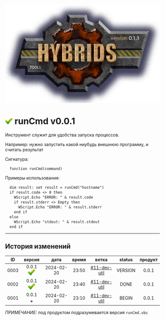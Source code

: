 [![logo](../logo.png)](../docs.md "documentation") 

[M]: ../docs.md        "родитель"
[P]: ../icons/progress.png  "в процессе..."
[S]: ../icons/success.png   "ошибок не обнаружено"
[E]: ../icons/empty.png     "нет данных"

[![S]][M] runCmd v0.0.1
=======================
Инструмент служит для удобства запуска процессов.  

Например: нужно запустить какой ниубудь внешнюю программу, 
и считать результат  

Сигнатура:  
```vbs
  function runCmd(command)
```

Примеры использования:  

```vbs
  dim result: set result = runCmd("hostname") 
  if result.code <> 0 then
    WScript.Echo "ERROR: " & result.code  
    if result.stderr <> Empty then
      WScript.Echo "ERROR: " & result.stderr
    end if
  else
    WScript.Echo "stdout: " & result.stdout
  end if
```

--------------------------------------------------------------------------------

История изменений 
-----------------

| **ID** |      версия     |    дата    | время |      ветка     | status  | продукт |  
|:------:|:---------------:|:----------:|:-----:|:--------------:|:-------:|:-------:|  
|  0003  | 0.0.1 [![S]][M] | 2024-02-20 | 23:50 | [#11-dev-util] | VERSION |  0.0.1  |  
|  0002  | 0.0.1 [![S]][M] | 2024-02-20 | 23:40 | [#11-dev-util] |  DONE   |  0.0.1  |  
|  0001  | 0.0.1 [![E]][M] | 2024-02-20 | 23:10 | [#11-dev-util] |  BEGIN  |  0.0.1  |  

*ПРИМЕЧАНИЕ:* под продуктом подразумевается версия `runCmd.vbs`  

[#11-dev-util]: ../history.md#-v011-dev
